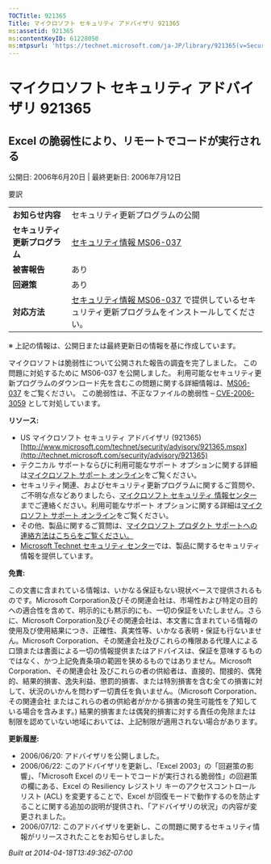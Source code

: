 ```yaml
---
TOCTitle: 921365
Title: マイクロソフト セキュリティ アドバイザリ 921365
ms:assetid: 921365
ms:contentKeyID: 61228050
ms:mtpsurl: 'https://technet.microsoft.com/ja-JP/library/921365(v=Security.10)'
---
```


マイクロソフト セキュリティ アドバイザリ 921365
===============================================

Excel の脆弱性により、リモートでコードが実行される
--------------------------------------------------

公開日: 2006年6月20日 | 最終更新日: 2006年7月12日

要訳

|                                |                                                                                                                                                           |
|--------------------------------|-----------------------------------------------------------------------------------------------------------------------------------------------------------|
| **お知らせ内容**               | セキュリティ更新プログラムの公開                                                                                                                          |
| **セキュリティ更新プログラム** | [セキュリティ情報 MS06-037](http://technet.microsoft.com/security/bulletin/ms06-037)                                                                      |
| **被害報告**                   | あり                                                                                                                                                      |
| **回避策**                     | あり                                                                                                                                                      |
| **対応方法**                   | [セキュリティ情報 MS06-037](http://technet.microsoft.com/security/bulletin/ms06-037) で提供しているセキュリティ更新プログラムをインストールしてください。 |

※ 上記の情報は、公開日または最終更新日の情報を基に作成しています。

マイクロソフトは脆弱性について公開された報告の調査を完了しました。 この問題に対処するために MS06-037 を公開しました。 利用可能なセキュリティ更新プログラムのダウンロード先を含むこの問題に関する詳細情報は、[MS06-037](http://technet.microsoft.com/security/bulletin/ms06-037) をご覧ください。 この脆弱性は、不正なファイルの脆弱性 – [CVE-2006-3059](http://www.cve.mitre.org/cgi-bin/cvename.cgi?name=cve-2006-3059) として対処しています。

**リソース:**

-   US マイクロソフト セキュリティ アドバイザリ (921365)
    [http://www.microsoft.com/technet/security/advisory/921365.mspx](http://technet.microsoft.com/security/advisory/921365)
-   テクニカル サポートならびに利用可能なサポート オプションに関する詳細は[マイクロソフト サポート オンライン](http://support.microsoft.com/)をご覧ください。
-   セキュリティ関連、およびセキュリティ更新プログラムに関するご質問や、ご不明な点などありましたら、[マイクロソフト セキュリティ 情報センター](http://www.microsoft.com/japan/security/sicinfo.mspx)までご連絡ください。利用可能なサポート オプションに関する詳細は[マイクロソフト サポート オンライン](http://support.microsoft.com/)をご覧ください。
-   その他、製品に関するご質問は、[マイクロソフト プロダクト サポートへの連絡方法はこちらをご覧ください。](http://support.microsoft.com/select/?target=assistance)
-   [Microsoft Technet セキュリティ センター](http://technet.microsoft.com/ja-jp/security/default.aspx)では、製品に関するセキュリティ情報を提供しています。

**免責:**

この文書に含まれている情報は、いかなる保証もない現状ベースで提供されるものです。Microsoft Corporation及びその関連会社は、市場性および特定の目的への適合性を含めて、明示的にも黙示的にも、一切の保証をいたしません。さらに、Microsoft Corporation及びその関連会社は、本文書に含まれている情報の使用及び使用結果につき、正確性、真実性等、いかなる表明・保証も行ないません。Microsoft Corporation、その関連会社及びこれらの権限ある代理人による口頭または書面による一切の情報提供またはアドバイスは、保証を意味するものではなく、かつ上記免責条項の範囲を狭めるものではありません。Microsoft Corporation、その関連会社 及びこれらの者の供給者は、直接的、間接的、偶発的、結果的損害、逸失利益、懲罰的損害、または特別損害を含む全ての損害に対して、状況のいかんを問わず一切責任を負いません。（Microsoft Corporation、その関連会社 またはこれらの者の供給者がかかる損害の発生可能性を了知している場合を含みます。) 結果的損害または偶発的損害に対する責任の免除または制限を認めていない地域においては、上記制限が適用されない場合があります。

**更新履歴:**

-   2006/06/20: アドバイザリを公開しました。
-   2006/06/22: このアドバイザリを更新し、「Excel 2003」の「回避策の影響」、「Microsoft Excel のリモートでコードが実行される脆弱性」の回避策の欄にある、Excel の Resiliency レジストリ キーのアクセスコントロールリスト (ACL) を変更することで、Excel が回復モードで動作するのを防止することに関する追加の説明が提供され、「アドバイザリの状況」の内容が変更されました。
-   2006/07/12: このアドバイザリを更新し、この問題に関するセキュリティ情報がリリースされたことをお知らせしました。

*Built at 2014-04-18T13:49:36Z-07:00*